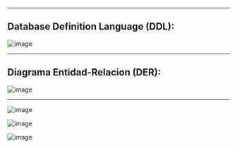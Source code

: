 
<hr />

<h2>Database Definition Language (DDL):</h2>

![image](https://user-images.githubusercontent.com/54969894/117551205-fcb09000-b01a-11eb-8481-850e3de3fe40.png)

<hr />

<h2>Diagrama Entidad-Relacion (DER):</h2>

![image](https://user-images.githubusercontent.com/54969894/117551413-346c0780-b01c-11eb-9d69-383984aef7a5.png)

<hr />

![image](https://user-images.githubusercontent.com/54969894/117551428-4d74b880-b01c-11eb-8ac5-7fbffaf5c315.png)

![image](https://user-images.githubusercontent.com/54969894/117551430-549bc680-b01c-11eb-8f02-387c3b81d1e7.png)

![image](https://user-images.githubusercontent.com/54969894/117551437-5b2a3e00-b01c-11eb-97e7-459bd9e62a38.png)

